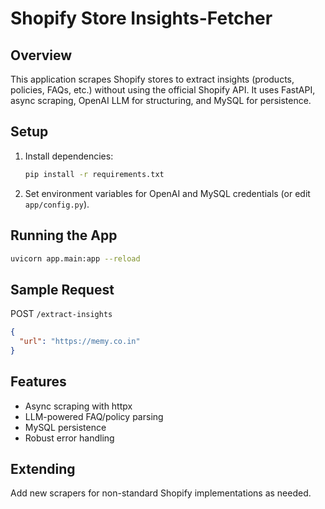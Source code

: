 # Shopify Store Insights-Fetcher

## Overview
This application scrapes Shopify stores to extract insights (products, policies, FAQs, etc.) without using the official Shopify API. It uses FastAPI, async scraping, OpenAI LLM for structuring, and MySQL for persistence.

## Setup
1. Install dependencies:
   ```bash
   pip install -r requirements.txt
   ```
2. Set environment variables for OpenAI and MySQL credentials (or edit `app/config.py`).

## Running the App
```bash
uvicorn app.main:app --reload
```

## Sample Request
POST `/extract-insights`
```json
{
  "url": "https://memy.co.in"
}
```

## Features
- Async scraping with httpx
- LLM-powered FAQ/policy parsing
- MySQL persistence
- Robust error handling

## Extending
Add new scrapers for non-standard Shopify implementations as needed. 